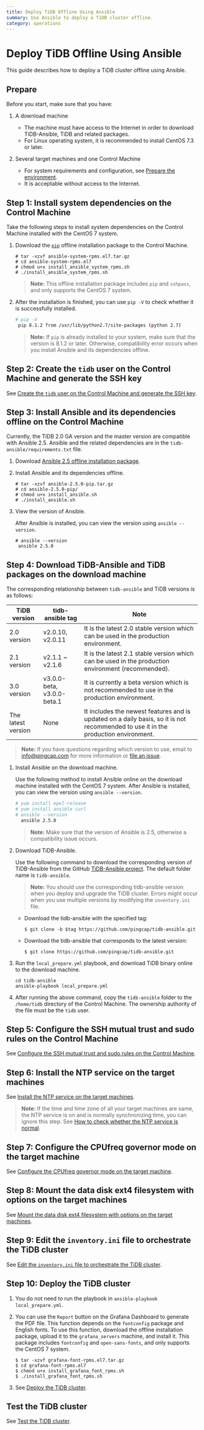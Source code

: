 ```yaml
---
title: Deploy TiDB Offline Using Ansible
summary: Use Ansible to deploy a TiDB cluster offline.
category: operations
---
```


# Deploy TiDB Offline Using Ansible

This guide describes how to deploy a TiDB cluster offline using Ansible.

## Prepare

Before you start, make sure that you have:

1. A download machine

    - The machine must have access to the Internet in order to download TiDB-Ansible, TiDB and related packages.
    - For Linux operating system, it is recommended to install CentOS 7.3 or later.

2. Several target machines and one Control Machine

    - For system requirements and configuration, see [Prepare the environment](../op-guide/ansible-deployment.md#prepare).
    - It is acceptable without access to the Internet.

## Step 1: Install system dependencies on the Control Machine

Take the following steps to install system dependencies on the Control Machine installed with the CentOS 7 system.

1. Download the [`pip`](https://download.pingcap.org/ansible-system-rpms.el7.tar.gz) offline installation package to the Control Machine.

    ```
    # tar -xzvf ansible-system-rpms.el7.tar.gz
    # cd ansible-system-rpms.el7
    # chmod u+x install_ansible_system_rpms.sh
    # ./install_ansible_system_rpms.sh
    ```

    > **Note:** This offline installation package includes `pip` and `sshpass`, and only supports the CentOS 7 system.

2. After the installation is finished, you can use `pip -V` to check whether it is successfully installed.

    ```bash
    # pip -V
     pip 8.1.2 from /usr/lib/python2.7/site-packages (python 2.7)
    ```

    > **Note:** If `pip` is already installed to your system, make sure that the version is 8.1.2 or later. Otherwise, compatibility error occurs when you install Ansible and its dependencies offline.

## Step 2: Create the `tidb` user on the Control Machine and generate the SSH key

See [Create the `tidb` user on the Control Machine and generate the SSH key](../op-guide/ansible-deployment.md#step-2-create-the-tidb-user-on-the-control-machine-and-generate-the-ssh-key).

## Step 3: Install Ansible and its dependencies offline on the Control Machine

Currently, the TiDB 2.0 GA version and the master version are compatible with Ansible 2.5. Ansible and the related dependencies are in the `tidb-ansible/requirements.txt` file.

1. Download [Ansible 2.5 offline installation package](https://download.pingcap.org/ansible-2.5.0-pip.tar.gz).

2. Install Ansible and its dependencies offline.

    ```
    # tar -xzvf ansible-2.5.0-pip.tar.gz
    # cd ansible-2.5.0-pip/
    # chmod u+x install_ansible.sh
    # ./install_ansible.sh
    ```

3. View the version of Ansible.

    After Ansible is installed, you can view the version using `ansible --version`.

    ```
    # ansible --version
     ansible 2.5.0
    ```

## Step 4: Download TiDB-Ansible and TiDB packages on the download machine

The corresponding relationship between `tidb-ansible` and TiDB versions is as follows:

| TiDB version | tidb-ansible tag | Note |
| -------- | ---------------- | --- |
| 2.0 version | v2.0.10, v2.0.11 | It is the latest 2.0 stable version which can be used in the production environment. |
| 2.1 version | v2.1.1 ~ v2.1.6 | It is the latest 2.1 stable version which can be used in the production environment (recommended). |
| 3.0 version | v3.0.0-beta, v3.0.0-beta.1 | It is currently a beta version which is not recommended to use in the production environment. |
| The latest version | None | It includes the newest features and is updated on a daily basis, so it is not recommended to use it in the production environment. |

> **Note:** If you have questions regarding which version to use, email to info@pingcap.com for more information or [file an issue](https://github.com/pingcap/tidb-ansible/issues/new).

1. Install Ansible on the download machine.

    Use the following method to install Ansible online on the download machine installed with the CentOS 7 system. After Ansible is installed, you can view the version using `ansible --version`.

    ```bash
    # yum install epel-release
    # yum install ansible curl
    # ansible --version
      ansible 2.5.0
    ```
    > **Note:** Make sure that the version of Ansible is 2.5, otherwise a compatibility issue occurs.

2. Download TiDB-Ansible.

    Use the following command to download the corresponding version of TiDB-Ansible from the GitHub [TiDB-Ansible project](https://github.com/pingcap/tidb-ansible). The default folder name is `tidb-ansible`.

    > **Note:** You should use the corresponding tidb-ansible version when you deploy and upgrade the TiDB cluster. Errors might occur when you use multiple versions by modifying the `inventory.ini` file.

    - Download the tidb-ansible with the specified tag:
    
        ```
        $ git clone -b $tag https://github.com/pingcap/tidb-ansible.git
        ```

    - Download the tidb-ansible that corresponds to the latest version:

        ```
        $ git clone https://github.com/pingcap/tidb-ansible.git
        ```

3. Run the `local_prepare.yml` playbook, and download TiDB binary online to the download machine.

    ```
    cd tidb-ansible
    ansible-playbook local_prepare.yml
    ```

4. After running the above command, copy the `tidb-ansible` folder to the `/home/tidb` directory of the Control Machine. The ownership authority of the file must be the `tidb` user.

## Step 5: Configure the SSH mutual trust and sudo rules on the Control Machine

See [Configure the SSH mutual trust and sudo rules on the Control Machine](../op-guide/ansible-deployment.md#step-5-configure-the-ssh-mutual-trust-and-sudo-rules-on-the-control-machine).

## Step 6: Install the NTP service on the target machines

See [Install the NTP service on the target machines](../op-guide/ansible-deployment.md#step-6-install-the-ntp-service-on-the-target-machines).

> **Note:** If the time and time zone of all your target machines are same, the NTP service is on and is normally synchronizing time, you can ignore this step. See [How to check whether the NTP service is normal](#how-to-check-whether-the-ntp-service-is-normal).

## Step 7: Configure the CPUfreq governor mode on the target machine 

See [Configure the CPUfreq governor mode on the target machine](../op-guide/ansible-deployment.md#step-7-configure-the-cpufreq-governor-mode-on-the-target-machine).

## Step 8: Mount the data disk ext4 filesystem with options on the target machines

See [Mount the data disk ext4 filesystem with options on the target machines](../op-guide/ansible-deployment.md#step-8-mount-the-data-disk-ext4-filesystem-with-options-on-the-target-machines).

## Step 9: Edit the `inventory.ini` file to orchestrate the TiDB cluster

See [Edit the `inventory.ini` file to orchestrate the TiDB cluster](../op-guide/ansible-deployment.md#step-9-edit-the-inventory-ini-file-to-orchestrate-the-tidb-cluster).

## Step 10: Deploy the TiDB cluster

1. You do not need to run the playbook in `ansible-playbook local_prepare.yml`.

2. You can use the `Report` button on the Grafana Dashboard to generate the PDF file. This function depends on the `fontconfig` package and English fonts. To use this function, download the offline installation package, upload it to the `grafana_servers` machine, and install it. This package includes `fontconfig` and `open-sans-fonts`, and only supports the CentOS 7 system.

    ```
    $ tar -xzvf grafana-font-rpms.el7.tar.gz
    $ cd grafana-font-rpms.el7
    $ chmod u+x install_grafana_font_rpms.sh
    $ ./install_grafana_font_rpms.sh
    ```

3. See [Deploy the TiDB cluster](../op-guide/ansible-deployment.md#step-11-deploy-the-tidb-cluster).

## Test the TiDB cluster

See [Test the TiDB cluster](../op-guide/ansible-deployment.md#test-the-tidb-cluster).